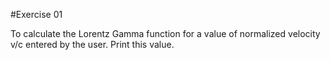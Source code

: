 #Exercise 01

To calculate the Lorentz Gamma function for a value of normalized velocity 
v/c entered by the user.
Print this value.

